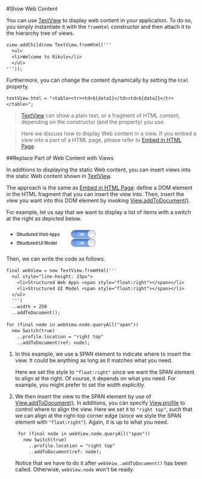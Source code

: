 #Show Web Content

You can use [TextView](api:view) to display web content in your application. To do so, you simply instantiate it with the `fromHtml` constructor and then attach it to the hierarchy tree of views.

    view.addChild(new TextView.fromHtml('''
      <ul>
      <li>Welcome to Rikulo</li>
      </ul>
    '''));

Furthermore, you can change the content dynamically by setting the `html` property.

    textView.html = "<table><tr><td>${data1}</td><td>${data2}</tr></table>";

> [TextView](api:view) can show a plain text, or a fragment of HTML content, depending on the constructor (and the property) you use.

> Here we discuss how to display Web content in a view. If you embed a view into a part of a HTML page, please refer to [Embed in HTML Page](Embed_in_HTML_Page.md).

##Replace Part of Web Content with Views

In additions to displaying the static Web content, you can insert views into the static Web content shown in [TextView](api:view).

The approach is the same as [Embed in HTML Page](Embed_in_HTML_Page.md): define a DOM element in the HTML fragment that you can insert the view into. Then, insert the view you want into this DOM element by invoking [View.addToDocument()](api:view).

For example, let us say that we want to display a list of items with a switch at the right as depicted below.

![Embed Web that embeds View](embedWebEmbedView.jpg?raw=true)

Then, we can write the code as follows.

    final webView = new TextView.fromHtml('''
      <ul style="line-height: 23px">
        <li>Structured Web Apps <span style="float:right"></span></li>
        <li>Structured UI Model <span style="float:right"></span></li>
      </ul>
      ''')
      ..width = 250
      ..addToDocument();

    for (final node in webView.node.queryAll("span"))
      new Switch(true)
        ..profile.location = "right top"
        ..addToDocument(ref: node);

1. In this example, we use a SPAN element to indicate where to insert the view. It could be anything as long as it matches what you need. 

    Here we set the style to `"float:right"` since we want the SPAN element to align at the right. Of course, it depends on what you need. For example, you might prefer to set the width explicitly.

2. We then insert the view to the SPAN element by use of [View.addToDocument()](api:view). In additions, you can specify [View.profile](api:view) to control where to align the view. Here we set it to `"right top"`, such that we can align at the right-top corner edge (since we style the SPAN element with `"float:right"`). Again, it is up to what you need.

        for (final node in webView.node.queryAll("span"))
          new Switch(true)
            ..profile.location = "right top"
            ..addToDocument(ref: node);

    Notice that we have to do it after `webVeiw..addToDocument()` has been called. Otherwise, `webView.node` won't be ready.

